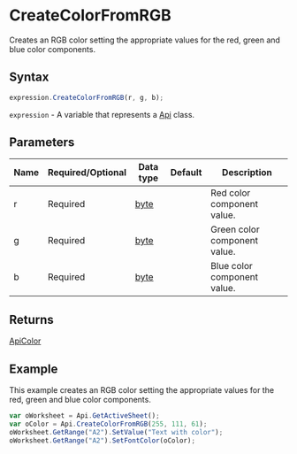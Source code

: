 # CreateColorFromRGB

Creates an RGB color setting the appropriate values for the red, green and blue color components.

## Syntax

```javascript
expression.CreateColorFromRGB(r, g, b);
```

`expression` - A variable that represents a [Api](../Api.md) class.

## Parameters

| **Name** | **Required/Optional** | **Data type** | **Default** | **Description** |
| ------------- | ------------- | ------------- | ------------- | ------------- |
| r | Required | [byte](../../Enumeration/byte.md) |  | Red color component value. |
| g | Required | [byte](../../Enumeration/byte.md) |  | Green color component value. |
| b | Required | [byte](../../Enumeration/byte.md) |  | Blue color component value. |

## Returns

[ApiColor](../../ApiColor/ApiColor.md)

## Example

This example creates an RGB color setting the appropriate values for the red, green and blue color components.

```javascript editor-xlsx
var oWorksheet = Api.GetActiveSheet();
var oColor = Api.CreateColorFromRGB(255, 111, 61);
oWorksheet.GetRange("A2").SetValue("Text with color");
oWorksheet.GetRange("A2").SetFontColor(oColor);
```
